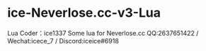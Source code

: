# ice-Neverlose.cc-v3-Lua
Lua Coder：ice1337
Some lua for Neverlose.cc
QQ:2637651422 / Wechat:icece_7 / Discord:iceice#6918 
